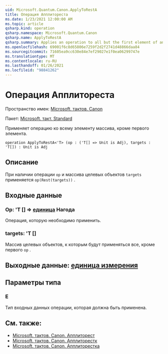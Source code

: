 ```yaml
---
uid: Microsoft.Quantum.Canon.ApplyToRestA
title: Операция Апплитореста
ms.date: 1/23/2021 12:00:00 AM
ms.topic: article
qsharp.kind: operation
qsharp.namespace: Microsoft.Quantum.Canon
qsharp.name: ApplyToRestA
qsharp.summary: Applies an operation to all but the first element of an array.
ms.openlocfilehash: 69001f6c8d65806e7259f2d2f2741d48866daa84
ms.sourcegitcommit: 71605ea9cc630e84e7ef29027e1f0ea06299747e
ms.translationtype: MT
ms.contentlocale: ru-RU
ms.lasthandoff: 01/26/2021
ms.locfileid: "98841262"
---
```

# <a name="applytoresta-operation"></a>Операция Апплитореста

Пространство имен: [Microsoft. тактов. Canon](xref:Microsoft.Quantum.Canon)

Пакет: [Microsoft. такт. Standard](https://nuget.org/packages/Microsoft.Quantum.Standard)


Применяет операцию ко всему элементу массива, кроме первого элемента.

```qsharp
operation ApplyToRestA<'T> (op : ('T[] => Unit is Adj), targets : 'T[]) : Unit is Adj
```


## <a name="description"></a>Описание

При наличии операции `op` и массива целевых объектов `targets` применяется `op(Rest(targets))` .

## <a name="input"></a>Входные данные

### <a name="op--t--unit--is-adj"></a>Op: 'T [] => [единица](xref:microsoft.quantum.lang-ref.unit)  Нагода

Операция, которую необходимо применить.


### <a name="targets--t"></a>targets: 'T []

Массив целевых объектов, к которым будут применяться все, кроме первого `op` .



## <a name="output--unit"></a>Выходные данные: [единица измерения](xref:microsoft.quantum.lang-ref.unit)



## <a name="type-parameters"></a>Параметры типа

### <a name="t"></a>Е

Тип входных данных операции, которая должна быть применена.

## <a name="see-also"></a>См. также:

- [Microsoft. тактов. Canon. Апплиторест](xref:Microsoft.Quantum.Canon.ApplyToRest)
- [Microsoft. тактов. Canon. Апплиторестк](xref:Microsoft.Quantum.Canon.ApplyToRestC)
- [Microsoft. тактов. Canon. Апплиторестка](xref:Microsoft.Quantum.Canon.ApplyToRestCA)